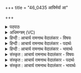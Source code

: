 +++
title = "46_0435 आविर्मर्या आ"

+++
<details><summary>पदपाठः</summary>

आ꣣विः꣢। आ꣣। विः꣢। म꣣र्याः। आ꣢। वा꣡ज꣢꣯म्। वा꣣जि꣡नः꣢। अ꣣ग्मन्। देव꣡स्य꣢। स꣣वितुः꣢। स꣣व꣢म्। स्व꣣र्गा꣢न्। स्वः꣣। गा꣢न्। अ꣣र्वन्तः। जयत। ४३५।
</details>

<details><summary>अधिमन्त्रम् (VC)</summary>

- वाजिनः
- ऋण0त्रसदस्यू
- पुरउष्णिक्
- ऋषभः
- ऐन्द्रं काण्डम्
</details>

<details><summary>हिन्दी : आचार्य रामनाथ वेदालंकार - विषयः</summary>

अगले मन्त्र में वाजियों की स्तुति का विषय है।
</details>

<details><summary>हिन्दी : आचार्य रामनाथ वेदालंकार - पदार्थः</summary>

पदार्थान्वय -  (वाजिनः) ज्ञानवान् लोग (वाजम्) बल को, और (देवस्य) प्रकाशक (सवितुः) प्रेरक परमात्मा की (सवम्) प्रेरणा को (आ अग्मन्) प्राप्त करते हैं। हे (मर्याः) मनुष्यो ! तुम भी (आविः) अपने आत्मा में बल और परमात्मा की प्रेरणा को प्रकट करो। हे (अर्वन्तः) उद्योगी मनुष्यो ! तुम (स्वर्गान्) सुखमय ब्रहमचर्य, गृहस्थ, वानप्रस्थ और संन्यास लोकों को तथा मुक्तिलोकों को (जयत) जीत लो ॥९॥ इस मन्त्र में ‘अर्वन्तः’ शब्द के प्रयोग से ‘जैसे घोड़े संग्राम को जीत लेते हैं,’ यह उपमालङ्कार ध्वनित होता है। ‘वाजं, वाजि’ तथा ‘सवि, सव’ में छेकानुप्रास और वकार की अनेक बार आवृत्ति में वृत्त्यनुप्रास है ॥९॥
</details>

<details><summary>हिन्दी : आचार्य रामनाथ वेदालंकार - भावार्थः</summary>

भावार्थ -  मनुष्यों को चाहिए कि आत्मबल का संचय करके और परमात्मा से सत्प्रेरणा लेकर, शुभ कर्म करके लौकिक तथा पारलौकिक सुख को प्राप्त करें ॥९॥
</details>

<details><summary>संस्कृत : आचार्य रामनाथ वेदालंकार - विषयः</summary>

अथ वाजिनां स्तुतिः।
</details>

<details><summary>संस्कृत : आचार्य रामनाथ वेदालंकार - पदार्थः</summary>

पदार्थान्वय -  (वाजिनः) ज्ञानवन्तो जनाः (वाजम्) बलम्, (देवस्य) प्रकाशकस्य (सवितुः) प्रेरकस्य परमात्मनः (सवम्) प्रेरणां च। षू प्रेरणे, ‘ॠदोरप् अ० ३।३।५७’ इत्यप्। (आ अग्मन्) आप्नुवन्ति। हे (मर्याः) मनुष्याः ! यूयमपि (आविः) स्वात्मनि बलं परमात्मनः प्रेरणां च आविष्कृणुत। हे (अर्वन्तः) उद्योगिनो जनाः ! ऋ गतिप्रापणयोः धातोर्वनिप्प्रत्यये रूपम्। यूयम् (स्वर्गान्) सुखमयान् ब्रह्मचर्यगृहस्थवानप्रस्थसंन्यासलोकान् मुक्तिलोकांश्च (जयत) अधिगच्छत ॥९॥ अत्र ‘अर्वन्तः’ इति शब्दप्रयोगाद् यथा अश्वाः संग्रामं जयन्तीत्युपमालङ्कारो ध्वन्यते। ‘वाजं, वाजि’, ‘सवि, सव’ इत्यत्र छेकानुप्रासः, वकारस्य चासकृदावृत्तौ वृत्त्यनुप्रासः ॥९॥
</details>

<details><summary>संस्कृत : आचार्य रामनाथ वेदालंकार - भावार्थः</summary>

भावार्थ -  मनुष्यैरात्मबलं संचित्य परमात्मनः सकाशात् सत्प्रेरणां च गृहीत्वा शुभकर्माणि कृत्वा लौकिक-पारलौकिकसुखं प्राप्तव्यम् ॥९॥
</details>